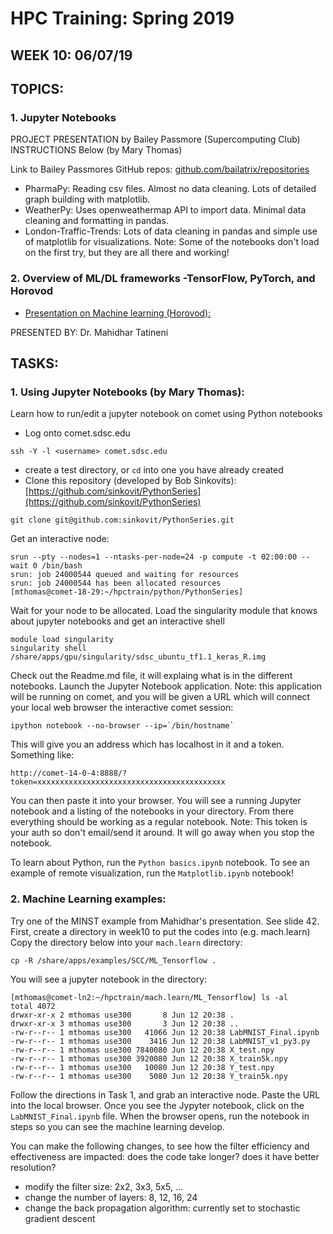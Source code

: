 # HPC Training:  Spring 2019
## WEEK 10:  06/07/19	

## TOPICS: 
### 1.  Jupyter Notebooks

PROJECT PRESENTATION by Bailey Passmore (Supercomputing Club)
INSTRUCTIONS Below (by Mary Thomas)

Link to Bailey Passmores GitHub repos: [github.com/bailatrix/repositories](github.com/bailatrix/repositories)
  * PharmaPy: Reading csv files. Almost no data cleaning. Lots of detailed graph building with matplotlib. 
  * WeatherPy: Uses openweathermap API to import data. Minimal data cleaning and formatting in pandas. 
  * London-Traffic-Trends: Lots of data cleaning in pandas and simple use of matplotlib for visualizations. 
Note: Some of the notebooks don't load on the first try, but they are all there and working!

### 2.  Overview of ML/DL frameworks -TensorFlow, PyTorch, and Horovod
* [Presentation on Machine learning (Horovod):](https://github.com/sdsc-hpc-students/hpc-training-spring2019/blob/master/wk10-06-07-19/DL_TensorFlow_PyTorch_Horovod.pdf) 

PRESENTED BY: Dr. Mahidhar Tatineni

## TASKS:
### 1. Using Jupyter Notebooks (by Mary Thomas): 
Learn how to run/edit a jupyter notebook on comet using Python notebooks 

* Log onto comet.sdsc.edu  
```
ssh -Y -l <username> comet.sdsc.edu
```

* create a test directory, or ```cd``` into one you have already created
* Clone this repository (developed by Bob Sinkovits):   [https://github.com/sinkovit/PythonSeries](https://github.com/sinkovit/PythonSeries)
```
git clone git@github.com:sinkovit/PythonSeries.git
```

Get an interactive node:
```
srun --pty --nodes=1 --ntasks-per-node=24 -p compute -t 02:00:00 --wait 0 /bin/bash
srun: job 24000544 queued and waiting for resources
srun: job 24000544 has been allocated resources
[mthomas@comet-18-29:~/hpctrain/python/PythonSeries] 
```
Wait for your node to be allocated.
Load the singularity module that knows about jupyter notebooks and get an interactive shell
```
module load singularity
singularity shell /share/apps/gpu/singularity/sdsc_ubuntu_tf1.1_keras_R.img
```
Check out the Readme.md file, it will explaing what is in the different notebooks.
Launch the Jupyter Notebook application. 
Note: this application will be running on comet, and you will be given a URL which will connect your local web browser the interactive comet session:
```
ipython notebook --no-browser --ip=`/bin/hostname`
```
This will give you an address which has localhost in it and a token. Something
like:
```
http://comet-14-0-4:8888/?token=xxxxxxxxxxxxxxxxxxxxxxxxxxxxxxxxxxxxxxxxxx
```
You can then paste it into your browser. You will see a running Jupyter
notebook and a listing of the notebooks in your directory. From there everything should be working as a regular notebook.
Note: This token is your auth so don't email/send it around. It will go away when you stop the notebook. 

To learn about Python, run the ```Python basics.ipynb```   notebook.
To see an example of remote visualization, run the  ```Matplotlib.ipynb```  notebook!



### 2.  Machine Learning examples:
Try one of the MINST example from Mahidhar's presentation. See slide 42. 
First, create a directory in week10 to put the codes into (e.g. mach.learn)
Copy the directory below into your ```mach.learn``` directory:
```
cp -R /share/apps/examples/SCC/ML_Tensorflow .
```
You will see a jupyter notebook in the directory:  
```
[mthomas@comet-ln2:~/hpctrain/mach.learn/ML_Tensorflow] ls -al 
total 4072
drwxr-xr-x 2 mthomas use300       8 Jun 12 20:38 .
drwxr-xr-x 3 mthomas use300       3 Jun 12 20:38 ..
-rw-r--r-- 1 mthomas use300   41066 Jun 12 20:38 LabMNIST_Final.ipynb
-rw-r--r-- 1 mthomas use300    3416 Jun 12 20:38 LabMNIST_v1_py3.py
-rw-r--r-- 1 mthomas use300 7840080 Jun 12 20:38 X_test.npy
-rw-r--r-- 1 mthomas use300 3920080 Jun 12 20:38 X_train5k.npy
-rw-r--r-- 1 mthomas use300   10080 Jun 12 20:38 Y_test.npy
-rw-r--r-- 1 mthomas use300    5080 Jun 12 20:38 Y_train5k.npy
```
Follow the directions in Task 1, and grab an interactive node.
Paste the URL into the local browser. Once you see the Jypyter notebook, 
click on the ```LabMNIST_Final.ipynb``` file.
When the browser opens, run the notebook in steps so you can see the machine learning develop.

You can make the following changes, to see how the filter efficiency and effectiveness are impacted: does the code take longer? does it have better resolution?
* modify the filter size: 2x2, 3x3, 5x5, ... 
* change the number of layers: 8, 12, 16, 24 
* change the back propagation algorithm: currently set to stochastic gradient descent

